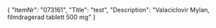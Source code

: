 {
  "ItemNr": "073161",
  "Title": "test",
  "Description": "Valaciclovir Mylan, filmdragerad tablett 500 mg"
}